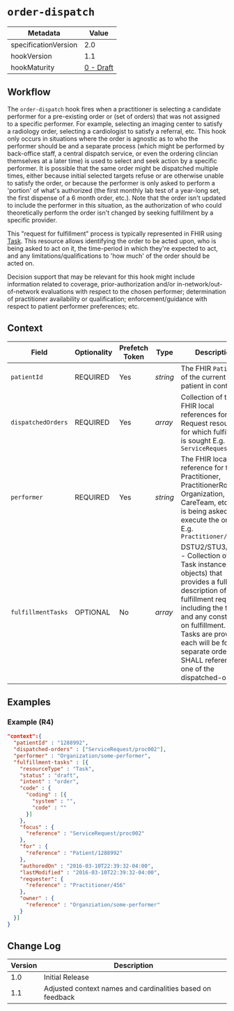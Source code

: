 # `order-dispatch`

| Metadata | Value
| ---- | ----
| specificationVersion | 2.0
| hookVersion | 1.1
| hookMaturity | [0 - Draft](../../specification/current/#hook-maturity-model)

## Workflow

The `order-dispatch` hook fires when a practitioner is selecting a candidate performer for a pre-existing order or (set of orders) that was not assigned to a specific performer.  For example, selecting an imaging center to satisfy a radiology order, selecting a cardiologist to satisfy a referral, etc.  This hook only occurs in situations where the order is agnostic as to who the performer should be and a separate process (which might be performed by back-office staff, a central dispatch service, or even the ordering clincian themselves at a later time) is used to select and seek action by a specific performer.  It is possible that the same order might be dispatched multiple times, either because initial selected targets refuse or are otherwise unable to satisfy the order, or because the performer is only asked to perform a 'portion' of what's authorized (the first monthly lab test of a year-long set, the first dispense of a 6 month order, etc.).  Note that the order isn't updated to include the performer in this situation, as the authorization of who could theoretically perform the order isn't changed by seeking fulfillment by a specific provider.

This "request for fulfillment" process is typically represented in FHIR using [Task](http://hl7.org/fhir/task.html).  This resource allows identifying the order to be acted upon, who is being asked to act on it, the time-period in which they're expected to act, and any limitations/qualifications to 'how much' of the order should be acted on.

Decision support that may be relevant for this hook might include information related to coverage, prior-authorization and/or in-network/out-of-network evaluations with respect to the chosen performer; determination of practitioner availability or qualification; enforcement/guidance with respect to patient performer preferences; etc.

## Context

Field | Optionality | Prefetch Token | Type | Description
----- | -------- | ---- | ---- | ----
`patientId` | REQUIRED | Yes | *string* |  The FHIR `Patient.id` of the current patient in context
`dispatchedOrders` | REQUIRED | Yes | *array* |  Collection of the FHIR local references for the Request resource(s) for which fulfillment is sought  E.g. `ServiceRequest/123`
`performer` | REQUIRED | Yes | *string* |  The FHIR local reference for the Practitioner, PractitionerRole, Organization, CareTeam, etc. who is being asked to execute the order.  E.g. `Practitioner/456`
`fulfillmentTasks` | OPTIONAL | No | *array* | DSTU2/STU3/R4/R5 - Collection of the Task instances (as objects) that provides a full description of the fulfillment request - including the timing and any constraints on fulfillment.  If Tasks are provided, each will be for a separate order and SHALL reference one of the dispatched-orders.

## Examples
### Example (R4)

```json
"context":{
  "patientId" : "1288992",
  "dispatched-orders" : ["ServiceRequest/proc002"],
  "performer" : "Organization/some-performer",
  "fulfillment-tasks" : [{
    "resourceType" : "Task",
    "status" : "draft",
    "intent" : "order",
    "code" : {
      "coding" : [{
        "system" : "",
        "code" : ""
      }]
    },
    "focus" : {
      "reference" : "ServiceRequest/proc002"
    },
    "for" : {
      "reference" : "Patient/1288992"
    },
    "authoredOn" : "2016-03-10T22:39:32-04:00",
    "lastModified" : "2016-03-10T22:39:32-04:00",
    "requester": {
      "reference" : "Practitioner/456"
    },
    "owner" : {
      "reference" : "Organziation/some-performer"
    }
  }]
}
```

## Change Log

Version | Description
---- | ----
1.0 | Initial Release
1.1 | Adjusted context names and cardinalities based on feedback
